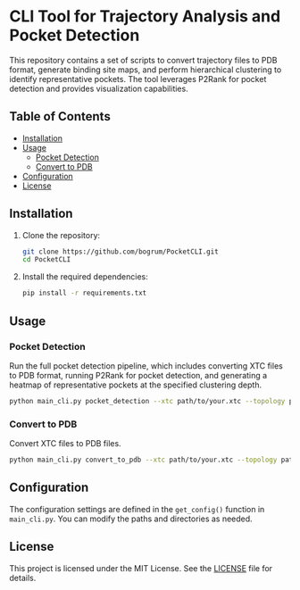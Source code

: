 # CLI Tool for Trajectory Analysis and Pocket Detection

This repository contains a set of scripts to convert trajectory files to PDB format, generate binding site maps, and perform hierarchical clustering to identify representative pockets. The tool leverages P2Rank for pocket detection and provides visualization capabilities.

## Table of Contents
- [Installation](#installation)
- [Usage](#usage)
  - [Pocket Detection](#pocket-detection)
  - [Convert to PDB](#convert-to-pdb)
- [Configuration](#configuration)
- [License](#license)

## Installation

1. Clone the repository:
    ```bash
    git clone https://github.com/bogrum/PocketCLI.git
    cd PocketCLI
    ```

2. Install the required dependencies:
    ```bash
    pip install -r requirements.txt
    ```

## Usage

### Pocket Detection

Run the full pocket detection pipeline, which includes converting XTC files to PDB format, running P2Rank for pocket detection, and generating a heatmap of representative pockets at the specified clustering depth.

```bash
python main_cli.py pocket_detection --xtc path/to/your.xtc --topology path/to/your_topology.pdb --depth 5 --threads 4 --output path/to/output_dir
```

### Convert to PDB

Convert XTC files to PDB files.

```bash
python main_cli.py convert_to_pdb --xtc path/to/your.xtc --topology path/to/your_topology.pdb --output path/to/output_dir
```

## Configuration

The configuration settings are defined in the `get_config()` function in `main_cli.py`. You can modify the paths and directories as needed.

## License

This project is licensed under the MIT License. See the [LICENSE](LICENSE) file for details.
